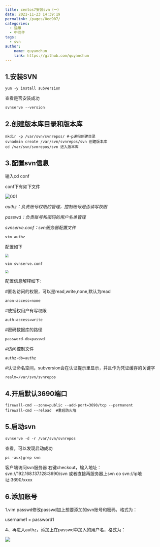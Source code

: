 ```yaml
---
title: centos7安装svn（一）
date: 2021-11-23 14:39:19
permalink: /pages/0ed907/
categories:
  - 运维
  - 中间件
tags:
  - svn
author:
    name: quyanchun
    link: https://github.com/quyanchun
---
```


## 1.安装SVN

```
yum -y install subversion
```
查看是否安装成功

```
svnserve --version
```

## 2.创建版本库目录和版本库

```
mkdir -p /var/svn/svnrepos/ #-p递归创建目录
svnadmin create /var/svn/svnrepos/svn 创建版本库
cd /var/svn/svnrepos/svn 进入版本库
```

## 3.配置svn信息

输入cd conf

conf下有如下文件

![001](https://gcore.jsdelivr.net/gh/quyanchun/public_img/blog/202111231445648.png)

*authz：负责账号权限的管理，控制账号是否读写权限*

*passwd：负责账号和密码的用户名单管理*

*svnserve.conf：svn服务器配置文件*

```
vim authz
```

 配置如下

<img src="https://gcore.jsdelivr.net/gh/quyanchun/public_img/blog/202111231457493.png" style="zoom: 67%;" />

```
vim svnserve.conf
```

<img src="https://gcore.jsdelivr.net/gh/quyanchun/public_img/blog/202111231459190.png" style="zoom:67%;" />

配置信息解释如下:

\#匿名访问的权限，可以是read,write,none,默认为read

```
anon-access=none 
```

 \#使授权用户有写权限

```
auth-access=write 
```

 \#密码数据库的路径

```
password-db=passwd 
```

  \#访问控制文件

```
authz-db=authz  
```

 \#认证命名空间，subversion会在认证提示里显示，并且作为凭证缓存的关键字

```
realm=/var/svn/svnrepos
```



## 4.开启默认3690端口

```
firewall-cmd --zone=public --add-port=3690/tcp --permanent
firewall-cmd --reload  #重启防火墙
```

## 5.启动svn

```
svnserve -d -r /var/svn/svnrepos
```

查看，可以发现启动成功

```
ps -aux|grep svn
```

客户端访问svn服务器
右键checkout，输入地址：svn://192.168.137.128:3690/svn
或者直接再服务器上svn co svn://ip地址:3690/xxxx

## 6.添加账号

1.vim passwd修改passwd加上想要添加的svn账号和密码，格式为：

username1 = password1

4、再进入authz，添加上在passwd中加入的用户名，格式为：

![](https://gcore.jsdelivr.net/gh/quyanchun/public_img/blog/202111231503959.png)


